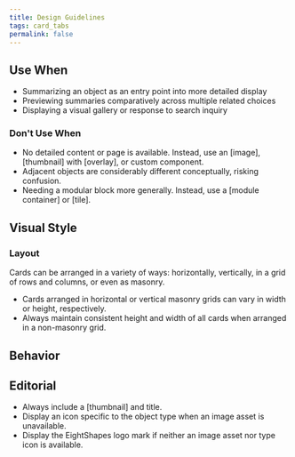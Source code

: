 ```yaml
---
title: Design Guidelines
tags: card_tabs
permalink: false
---
```


## Use When

* Summarizing an object as an entry point into more detailed display
* Previewing summaries comparatively across multiple related choices
* Displaying a visual gallery or response to search inquiry

### Don't Use When

* No detailed content or page is available. Instead, use an [image], [thumbnail] with [overlay], or custom component. 
* Adjacent objects are considerably different conceptually, risking confusion.
* Needing a modular block more generally. Instead, use a [module container] or [tile].

## Visual Style

<!-- Don't truncate a card title, description, or other content  -->

### Layout

Cards can be arranged in a variety of ways: horizontally, vertically, in a grid of rows and columns, or even as masonry.

<!-- Do customize card arrangements for more sophisticated displays -->

<!-- Don't customize arrangements without considering responsive implications -->

* Cards arranged in horizontal or vertical masonry grids can vary in width or height, respectively. 
* Always maintain consistent height and width of all cards when arranged in a non-masonry grid. 

## Behavior

<!-- Do limit to no more than two [buttons] in the action slot, with only one as a primary button. -->

<!-- Don't include more than two [buttons] in the action slot. -->

<!-- Do enable an entire card to be clickable if no actions are included in an action bar, using the `clickable` property. -->

## Editorial

* Always include a [thumbnail] and title.
* Display an icon specific to the object type when an image asset is unavailable.
* Display the EightShapes logo mark if neither an image asset nor type icon is available.
